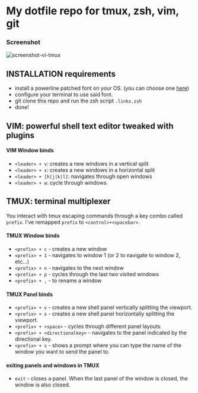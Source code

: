 # My dotfile repo for __tmux, zsh, vim, git__

### Screenshot
![screenshot-vi-tmux](https://raw.githubusercontent.com/ninrod/unix-shell-config/misc/images/screenshot.png)

## INSTALLATION requirements

* install a powerline patched font on your OS. (you can choose one [here][powerline-fonts])
* configure your terminal to use said font.
* git clone this repo and run the zsh script `.links.zsh`
* done!

## VIM: powerful shell text editor tweaked with plugins

#### VIM Window binds

* `<leader> + v`: creates a new windows in a vertical split
* `<leader> + x`: creates a new windows in a horizontal split
* `<leader> + [h|j|k|l]`: navigates through open windows
* `<leader> + w`: cycle through windows

## TMUX: terminal multiplexer

You interact with tmux escaping commands through a key combo called `prefix`. I've remapped `prefix` to `<control>+<spacebar>`.

#### TMUX Window binds

 * `<prefix> + c` - creates a new window
 * `<prefix> + 1` - navigates to window 1 (or 2 to navigate to window 2, etc...)
 * `<prefix> + n` - navigates to the next window
 * `<prefix> + p` - cycles through the last two visited windows
 * `<prefix> + ,` - to rename a window

#### TMUX Panel binds

 * `<prefix> + v` - creates a new shell panel vertically splitting the viewport.
 * `<prefix> + x` - creates a new shell panel horizontally splitting the viewport.
 * `<prefix> + <space>` - cycles through different panel layouts.
 * `<prefix> + <directionalkey>` - navigates to the panel indicated by the directional key.
 * `<prefix> + s` - shows a prompt where you can type the name of the window you want to send the panel to.

#### exiting panels and windows in TMUX

 * `exit` - closes a panel. When the last panel of the window is closed, the window is also closed. 


[powerline-fonts]: <https://github.com/powerline/fonts.git> 

